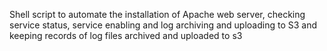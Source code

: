 Shell script to automate the installation of Apache web server, checking service status, service enabling and log archiving and uploading to S3 and keeping records of log files archived and uploaded to s3
